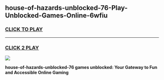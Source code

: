 
## house-of-hazards-unblocked-76-Play-Unblocked-Games-Online-6wfiu
<h3>
<a href="https://premium76.site?title=house-of-hazards-unblocked-76&ref=25A">CLICK TO PLAY</a></h3>
<hr>

<h3>
<a href="https://premium76.site?title=house-of-hazards-unblocked-76&ref=25A">CLICK 2 PLAY</a>
  
</h3>

<a href="https://premium76.site?title=house-of-hazards-unblocked-76&ref=25A"><img src="https://clearcache.store/games.png"></a>


**house-of-hazards-unblocked-76 games unblocked: Your Gateway to Fun and Accessible Online Gaming**
